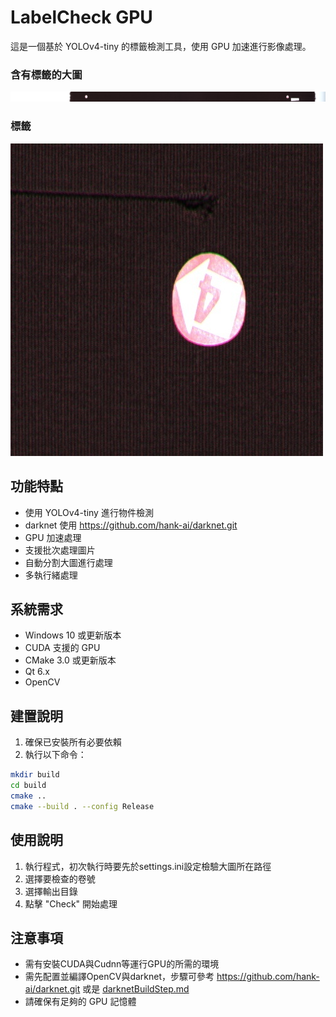 # LabelCheck GPU

這是一個基於 YOLOv4-tiny 的標籤檢測工具，使用 GPU 加速進行影像處理。

### 含有標籤的大圖
![大圖中的標籤樣式](https://github.com/david83715/labelCheck_GPU/blob/main/image/example1.jpg)

### 標籤
![標籤](https://github.com/david83715/labelCheck_GPU/blob/main/image/example1_cut.jpg)

## 功能特點

- 使用 YOLOv4-tiny 進行物件檢測
- darknet 使用 https://github.com/hank-ai/darknet.git
- GPU 加速處理
- 支援批次處理圖片
- 自動分割大圖進行處理
- 多執行緒處理

## 系統需求

- Windows 10 或更新版本
- CUDA 支援的 GPU
- CMake 3.0 或更新版本
- Qt 6.x
- OpenCV

## 建置說明

1. 確保已安裝所有必要依賴
2. 執行以下命令：
```bash
mkdir build
cd build
cmake ..
cmake --build . --config Release
```

## 使用說明

1. 執行程式，初次執行時要先於settings.ini設定檢驗大圖所在路徑
2. 選擇要檢查的卷號
3. 選擇輸出目錄
4. 點擊 "Check" 開始處理

## 注意事項

- 需有安裝CUDA與Cudnn等運行GPU的所需的環境
- 需先配置並編譯OpenCV與darknet，步驟可參考 https://github.com/hank-ai/darknet.git 或是 [darknetBuildStep.md](darknetBuildStep.md)
- 請確保有足夠的 GPU 記憶體